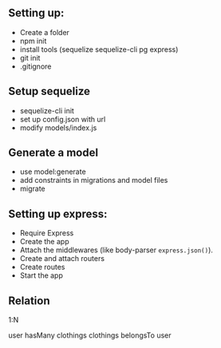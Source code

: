 ## Setting up:

- Create a folder
- npm init
- install tools (sequelize sequelize-cli pg express)
- git init
- .gitignore

## Setup sequelize

- sequelize-cli init
- set up config.json with url
- modify models/index.js

## Generate a model

- use model:generate
- add constraints in migrations and model files
- migrate

## Setting up express:

- Require Express
- Create the app
- Attach the middlewares (like body-parser `express.json()`).
- Create and attach routers
- Create routes
- Start the app

## Relation

1:N

user hasMany clothings
clothings belongsTo user
